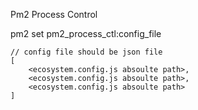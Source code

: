 Pm2 Process Control

pm2 set pm2_process_ctl:config_file <config file absolute path>

```
// config file should be json file
[
    <ecosystem.config.js absoulte path>,
    <ecosystem.config.js absoulte path>,
    <ecosystem.config.js absoulte path>
]
```
